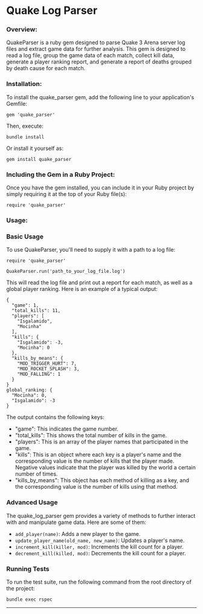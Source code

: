 # **Quake Log Parser**

### **Overview:**
QuakeParser is a ruby gem designed to parse Quake 3 Arena server log files and extract game data for further analysis.
This gem is designed to read a log file, group the game data of each match, collect kill data, generate a player ranking report, and generate a report of deaths grouped by death cause for each match.

### **Installation:**
To install the quake_parser gem, add the following line to your application's Gemfile:
```
gem 'quake_parser'
```
Then, execute:
```
bundle install
```
Or install it yourself as:
```
gem install quake_parser
```

### **Including the Gem in a Ruby Project:**
Once you have the gem installed, you can include it in your Ruby project by simply requiring it at the top of your Ruby file(s):
```
require 'quake_parser'
```

### **Usage:**
### Basic Usage
To use QuakeParser, you'll need to supply it with a path to a log file:
```
require 'quake_parser'

QuakeParser.run('path_to_your_log_file.log')
```

This will read the log file and print out a report for each match, as well as a global player ranking. Here is an example of a typical output:

```
{
  "game": 1,
  "total_kills": 11,
  "players": [
    "Isgalamido",
    "Mocinha"
  ],
  "kills": {
    "Isgalamido": -3,
    "Mocinha": 0
  },
  "kills_by_means": {
    "MOD_TRIGGER_HURT": 7,
    "MOD_ROCKET_SPLASH": 3,
    "MOD_FALLING": 1
  }
}
global_ranking: {
  "Mocinha": 0,
  "Isgalamido": -3
}
```

The output contains the following keys:

- "game": This indicates the game number.
- "total_kills": This shows the total number of kills in the game.
- "players": This is an array of the player names that participated in the game.
- "kills": This is an object where each key is a player's name and the corresponding value is the number of kills that the player made. Negative values indicate that the player was killed by the world a certain number of times.
- "kills_by_means": This object has each method of killing as a key, and the corresponding value is the number of kills using that method.

### Advanced Usage
The quake_log_parser gem provides a variety of methods to further interact with and manipulate game data. Here are some of them:

- `add_player(name)`: Adds a new player to the game.
- `update_player_name(old_name, new_name)`: Updates a player's name.
- `increment_kill(killer, mod)`: Increments the kill count for a player.
- `decrement_kill(killed, mod)`: Decrements the kill count for a player.

### Running Tests
To run the test suite, run the following command from the root directory of the project:

```
bundle exec rspec
```
------------------------------------------------------------------------------
